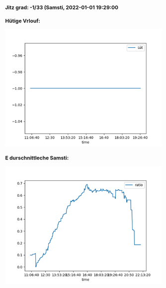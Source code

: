 ### Jitz grad: -1/33 (Samsti, 2022-01-01 19:29:00

### Hütige Vrlouf:
![Graph](Today.png)

### E durschnittleche Samsti:
![Graph](Samsti.png)